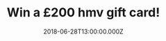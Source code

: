 ---
campaign-uuid: "c-de615f84-9eac-420f-a8f2-efeeb3b25caf"
type: "Preview"
category: "Gifts"
date: "2018-06-28T13:00:00.000Z"
end-date: "2018-07-28T23:59:00.000Z"
disable-form: false
is_promoted: false
has_entry_page: true
title: "Win a £200 hmv gift card!"
competition-description: "<p>Want Ariana Grande’s new album? or maybe Florence and\
  \ the Machine’s limited edition Vinyl? If so… we have great news for YOU! We’re\
  \ giving away a fantastic £200 hmv gift card for you to spend and enjoy the best\
  \ music, movies & more!</p>\r\n<p>Do you want it? Click below for a chance to win!</p>"
hero-header: "Win a £200 hmv gift card!"
terms-confirmation: "N/A"
banner-img: "https://assets.expresslyapp.com/asset-9729e78d-6d11-4011-a542-96bebc2a2a51.jpg"
logo-left-href: "https://www.hmv.com/"
logo-left-image: "https://assets.expresslyapp.com/asset-bcc60982-5669-4efd-8a8e-07dbf2627f52.jpg"
logo-left-title: "hmv"
bg-image-hero: "https://assets.expresslyapp.com/asset-021d6c97-d9eb-4e35-bdf3-de63509eb484.png"
bg-image-first: "https://assets.expresslyapp.com/asset-7904dc90-46ed-4530-8ecf-c2f3567ed03e.jpg"
bg-image-second: "https://assets.expresslyapp.com/asset-65375f33-d662-48ea-9676-e2165b3fb369.jpg"
section1-content: "<p>hmv is a leading specialist retailer of music, film, games and\
  \ technology products, with over 120 stores around the UK, offering a wide selection\
  \ of new release and catalogue titles. hmv make music and entertainment available\
  \ to its customers in every format imaginable: from sheet music and the earliest\
  \ gramophone 78s to today’s digital downloads!</p>\r\n<p> And of course, notably\
  \ also taken in vinyl singles and albums, cassettes and CDs as well as film and\
  \ TV content on VHS, DVD & Blu-ray and games titles across all platforms!</p>"
section2-content: "<p>We want YOU to take advantage of all their music and entertainment\
  \ that is why we've managed to get our hands on a £200 hmv gift card for you to\
  \ spend and enjoy all of hmv content!</p>\r\n<p>Enter the form below and treat yourself\
  \ with that new album you've always wanted!</p>"
entry-title: "Win a £200 hmv gift card!"
entry-content: "Enter the draw to win a a £200 hmv gift card by completing the form\
  \ below before 23:59 on 27th July 2018."
has-winner: false
prize-description: "A £200 hmv gift card."
special-conditions: "Multiple entries are allowed up to one every day."
---